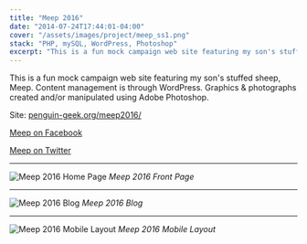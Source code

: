 ```yaml
---
title: "Meep 2016"
date: "2014-07-24T17:44:01-04:00"
cover: "/assets/images/project/meep_ss1.png"
stack: "PHP, mySQL, WordPress, Photoshop"
excerpt: "This is a fun mock campaign web site featuring my son's stuffed sheep, Meep."
---
```


This is a fun mock campaign web site featuring my son's stuffed sheep, Meep. Content management is through WordPress. Graphics & photographs created and/or manipulated using Adobe Photoshop.

Site: [penguin-geek.org/meep2016/](http://penguin-geek.org/meep2016/)

[Meep on Facebook](https://www.facebook.com/meepisasheep)

[Meep on Twitter](https://twitter.com/meepthesheep52)

---

![Meep 2016 Home Page](/assets/images/project/meep_ss1.png)
_Meep 2016 Front Page_

---

![Meep 2016 Blog](/assets/images/project/meep_ss2.png)
_Meep 2016 Blog_

---

![Meep 2016 Mobile Layout](/assets/images/project/meep_ss3.png)
_Meep 2016 Mobile Layout_
